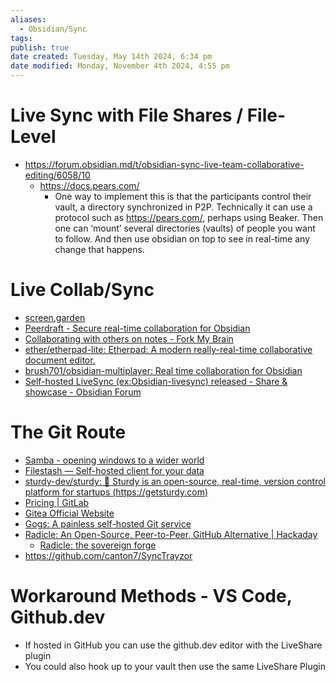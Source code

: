 ```yaml
---
aliases:
  - Obsidian/Sync
tags: 
publish: true
date created: Tuesday, May 14th 2024, 6:34 pm
date modified: Monday, November 4th 2024, 4:55 pm
---
```


# Live Sync with File Shares / File-Level

- https://forum.obsidian.md/t/obsidian-sync-live-team-collaborative-editing/6058/10
	- https://docs.pears.com/
		- One way to implement this is that the participants control their vault, a directory synchronized in P2P. Technically it can use a protocol such as https://pears.com/, perhaps using Beaker. Then one can ‘mount’ several directories (vaults) of people you want to follow. And then use obsidian on top to see in real-time any change that happens.

# Live Collab/Sync

- [screen.garden](https://screen.garden/) 
- [Peerdraft - Secure real-time collaboration for Obsidian](https://www.peerdraft.app/)
- [Collaborating with others on notes - Fork My Brain](https://notes.nicolevanderhoeven.com/obsidian-playbook/Using+Obsidian/05+Saving+syncing+and+sharing+your+notes/Collaborating+with+others+on+notes) 
- [ether/etherpad-lite: Etherpad: A modern really-real-time collaborative document editor.](https://github.com/ether/etherpad-lite) 
- [brush701/obsidian-multiplayer: Real time collaboration for Obsidian](https://github.com/brush701/obsidian-multiplayer)
- [Self-hosted LiveSync (ex:Obsidian-livesync) released - Share & showcase - Obsidian Forum](https://forum.obsidian.md/t/self-hosted-livesync-ex-obsidian-livesync-released/26673)

# The Git Route

- [Samba - opening windows to a wider world](https://www.samba.org/)
- [Filestash — Self-hosted client for your data](https://www.filestash.app/)
- [sturdy-dev/sturdy: 🐥 Sturdy is an open-source, real-time, version control platform for startups (https://getsturdy.com)](https://github.com/sturdy-dev/sturdy)
- [Pricing | GitLab](https://about.gitlab.com/pricing/)
- [Gitea Official Website](https://about.gitea.com/)
- [Gogs: A painless self-hosted Git service](https://gogs.io/)
- [Radicle: An Open-Source, Peer-to-Peer, GitHub Alternative | Hackaday](https://hackaday.com/2024/03/16/radicle-an-open-source-peer-to-peer-github-alternative/#:~:text=Radicle%20is%20an%20open%2Dsource,%2C%20thus%2C%20some%20fault%20tolerance.) 
	- [Radicle: the sovereign forge](https://radicle.xyz/) 
- https://github.com/canton7/SyncTrayzor

# Workaround Methods - VS Code, Github.dev

- If hosted in GitHub you can use the github.dev editor with the LiveShare plugin
- You could also hook up to your vault then use the same LiveShare Plugin
